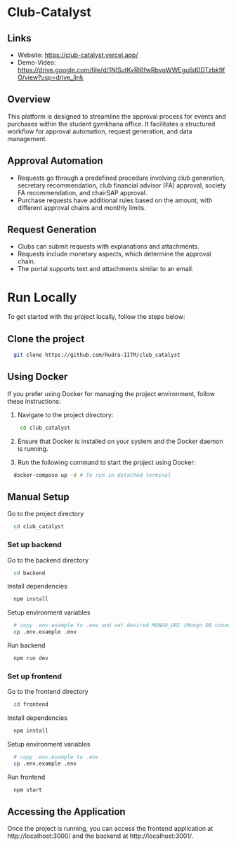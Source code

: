 # Club-Catalyst

## Links

- Website: https://club-catalyst.vercel.app/
- Demo-Video: https://drive.google.com/file/d/1NlSutKyRI6fwRbvqWWEgu6d0DTzbk9fO/view?usp=drive_link

## Overview

This platform is designed to streamline the approval process for events and purchases within the student gymkhana office. It facilitates a structured workflow for approval automation, request generation, and data management.

## Approval Automation

- Requests go through a predefined procedure involving club generation, secretary recommendation, club financial advisor (FA) approval, society FA recommendation, and chairSAP approval.
- Purchase requests have additional rules based on the amount, with different approval chains and monthly limits.

## Request Generation

- Clubs can submit requests with explanations and attachments.
- Requests include monetary aspects, which determine the approval chain.
- The portal supports text and attachments similar to an email.

# Run Locally

To get started with the project locally, follow the steps below:

## Clone the project

```bash
  git clone https://github.com/Rudra-IITM/club_catalyst
```

## Using Docker

If you prefer using Docker for managing the project environment, follow these instructions:

1. Navigate to the project directory:

```bash
    cd club_catalyst
```

2. Ensure that Docker is installed on your system and the Docker daemon is running.

3. Run the following command to start the project using Docker:

```bash
  docker-compose up -d # To run in detached terminal
```

## Manual Setup

Go to the project directory

```bash
  cd club_catalyst
```

### Set up backend

Go to the backend directory

```bash
  cd backend
```

Install dependencies

```bash
  npm install
```

Setup environment variables

```bash
  # copy .env.example to .env and set desired MONGO_URI (Mongo DB connection string)
  cp .env.example .env
```

Run backend

```bash
  npm run dev
```

### Set up frontend

Go to the frontend directory

```bash
  cd frontend
```

Install dependencies

```bash
  npm install
```

Setup environment variables

```bash
  # copy .env.example to .env
  cp .env.example .env
```

Run frontend

```bash
  npm start
```

## Accessing the Application

Once the project is running, you can access the frontend application at http://localhost:3000/ and the backend at http://localhost:3001/.

